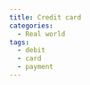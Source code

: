```yaml
---
title: Credit card
categories:
  - Real world
tags:
  - debit
  - card
  - payment
---
```

